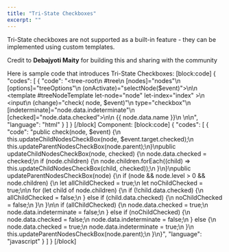 ```yaml
---
title: "Tri-State Checkboxes"
excerpt: ""
---
```

Tri-State checkboxes are not supported as a built-in feature - they can be implemented using custom templates.

Credit to **Debajyoti Maity** for building this and sharing with the community

Here is sample code that introduces Tri-State Checkboxes:
[block:code]
{
  "codes": [
    {
      "code": "<tree-root\n  #tree\n  [nodes]=\"nodes\"\n  [options]=\"treeOptions\"\n  (onActivate)=\"selectNode($event)\">\n\n  <template #treeNodeTemplate let-node=\"node\" let-index=\"index\" >\n    <input\n      (change)=\"check( node, $event)\"\n      type=\"checkbox\"\n      [indeterminate]=\"node.data.indeterminate\"\n      [checked]=\"node.data.checked\">\n\n      {{ node.data.name }}\n  </template>\n</tree-root>\n",
      "language": "html"
    }
  ]
}
[/block]
Component:
[block:code]
{
  "codes": [
    {
      "code": "public check(node, $event) {\n  this.updateChildNodesCheckBox(node, $event.target.checked);\n  this.updateParentNodesCheckBox(node.parent);\n}\npublic updateChildNodesCheckBox(node, checked) {\n  node.data.checked = checked;\n  if (node.children) {\n    node.children.forEach((child) => this.updateChildNodesCheckBox(child, checked));\n  }\n}\npublic updateParentNodesCheckBox(node) {\n  if (node && node.level > 0 && node.children) {\n    let allChildChecked = true;\n    let noChildChecked = true;\n\n    for (let child of node.children) {\n      if (!child.data.checked) {\n        allChildChecked = false;\n      } else if (child.data.checked) {\n        noChildChecked = false;\n      }\n    }\n\n    if (allChildChecked) {\n      node.data.checked = true;\n      node.data.indeterminate = false;\n    } else if (noChildChecked) {\n      node.data.checked = false;\n      node.data.indeterminate = false;\n    } else {\n      node.data.checked = true;\n      node.data.indeterminate = true;\n    }\n    this.updateParentNodesCheckBox(node.parent);\n  }\n}",
      "language": "javascript"
    }
  ]
}
[/block]